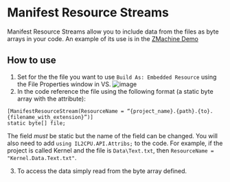 # Manifest Resource Streams
Manifest Resource Streams allow you to include data from the files as byte arrays in your code. An example of its use is in the [ZMachine Demo](https://github.com/CosmosOS/Cosmos/blob/5973a3fae95c989dc13505184aff9a15aae9f65f/Demos/ZMachine/ZKernel/Kernel.cs#L19) 

## How to use
1. Set for the the file you want to use `Build As: Embedded Resource` using the File Properties window in VS.
![image](https://user-images.githubusercontent.com/8559822/132468001-256b92d1-0b29-4db3-9ef5-3383bfdef023.png)
2. In the code reference the file using the following format (a static byte array with the attribute):
```
[ManifestResourceStream(ResourceName = “{project_name}.{path}.{to}.{filename_with_extension}”)] 
static byte[] file;
```
The field _must_ be static but the name of the field can be changed. You will also need to add `using IL2CPU.API.Attribs;` to the code.
For example, if the project is called Kernel and the file is `Data\Text.txt`, then `ResourceName = "Kernel.Data.Text.txt"`.

3. To access the data simply read from the byte array defined. 
